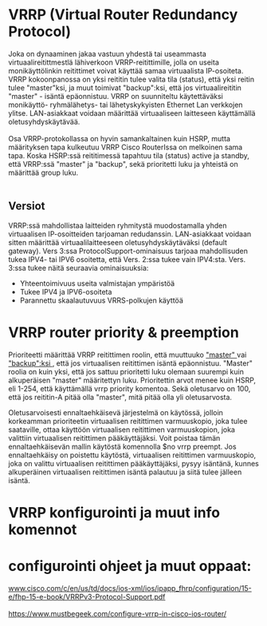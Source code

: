 # VRRP (Virtual Router Redundancy Protocol)

Joka on dynaaminen jakaa vastuun yhdestä tai useammasta virtuaalireitittmestlä lähiverkoon VRRP-reitittimille, jolla on useita monikäyttölinkin reitittimet voivat käyttää samaa virtuaalista IP-osoiteta. VRRP kokoonpanossa on yksi reititin tulee valita tila (status), että yksi reitin tulee "master"ksi, ja muut toimivat "backup":ksi, että jos virtuaalireititin "master" - isäntä epäonnistuu. VRRP on suunniteltu käytettäväksi monikäyttö- ryhmälähetys- tai lähetyskykyisten Ethernet Lan verkkojen ylitse. LAN-asiakkaat voidaan määrittää virtuaaliseen laitteseen käyttämällä oletusyhdyskäytävää.
<br><br>
Osa VRRP-protokollassa on hyvin samankaltainen kuin HSRP, mutta määrityksen tapa kulkeutuu VRRP Cisco RouterIssa on melkoinen sama tapa. Koska HSRP:ssä reititimessä tapahtuu tila (status) active ja standby, että VRRP:ssä "master" ja "backup", sekä prioritetti luku ja yhteistä on määrittää group luku. <br><br>

<h2>Versiot</h2>

VRRP:ssä mahdollistaa laitteiden ryhmitystä muodostamalla yhden virtuaalisen IP-osoitteiden tarjoaman redudanssin. LAN-asiakkaat voidaan sitten määrittää virtuaalilaitteeseen oletusyhdyskäytäväksi (default gateway). Vers 3:ssa ProtocolSupport-ominaisuus tarjoaa mahdollisuden tukea IPV4- tai IPV6 osoitetta, että Vers. 2:ssa tukee vain IPV4:sta. Vers. 3:ssa tukee näitä seuraavia ominaisuuksia:

- Yhteentoimivuus useita valmistajan ympäristöä
- Tukee IPV4 ja IPV6-osoiteta
- Parannettu skaalautuvuus VRRS-polkujen käyttöä

# VRRP router priority & preemption

Prioriteetti määrittää VRRP reitittimen roolin, että muuttuuko <ins> "master" </ins> vai <ins> "backup":ksi </ins>, että jos virtuaalisen reitittimen isäntä epäonnistuu. "Master" roolia on kuin yksi, että jos sattuu prioritetti luku olemaan suurempi kuin alkuperäisen "master" määritettyn luku. Prioritettin arvot menee kuin HSRP, eli 1-254, että käyttämällä vrrp priority komentoa. Sekä oletusarvo on 100, että jos reititin-A pitää olla "master", mitä pitää olla yli oletusarvosta.

Oletusarvoisesti ennaltaehkäisevä järjestelmä on käytössä, jolloin korkeamman prioriteetin virtuaalisen reitittimen varmuuskopio, joka tulee saataville, ottaa käyttöön virtuaalisen reitittimen varmuuskopion, joka valittiin virtuaalisen reitittimen pääkäyttäjäksi. Voit poistaa tämän ennaltaehkäisevän mallin käytöstä komennolla $no vrrp preempt. Jos ennaltaehkäisy on poistettu käytöstä, virtuaalisen reitittimen varmuuskopio, joka on valittu virtuaalisen reitittimen pääkäyttäjäksi, pysyy isäntänä, 
kunnes alkuperäinen virtuaalisen reitittimen isäntä palautuu ja siitä tulee jälleen isäntä. 

# VRRP konfigurointi ja muut info komennot

# configurointi ohjeet ja muut oppaat: <br>
www.cisco.com/c/en/us/td/docs/ios-xml/ios/ipapp_fhrp/configuration/15-e/fhp-15-e-book/VRRPv3-Protocol-Support.pdf <br>
 <br>
https://www.mustbegeek.com/configure-vrrp-in-cisco-ios-router/ <br>
 <br>
 <br>
